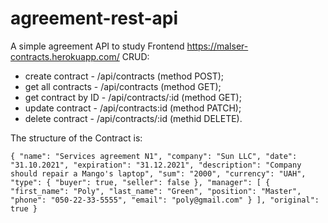# agreement-rest-api
A simple agreement API to study Frontend
https://malser-contracts.herokuapp.com/
CRUD:
- create contract - /api/contracts (method POST);
- get all contracts - /api/contracts (method GET);
- get contract by ID - /api/contracts/:id (method GET);
- update contract - /api/contracts:id (method PATCH);
- delete contract - /api/contracts/:id (methid DELETE).

The structure of the Contract is:

`{
    "name": "Services agreement N1",
    "company": "Sun LLC",
    "date": "31.10.2021",
    "expiration": "31.12.2021",
    "description": "Company should repair a Mango's laptop",
    "sum": "2000",
    "currency": "UAH",
    "type": {
        "buyer": true,
        "seller": false
    },
    "manager": [
        {
            "first_name": "Poly",
            "last_name": "Green",
            "position": "Master",
            "phone": "050-22-33-5555",
            "email": "poly@gmail.com"
        }
    ],
    "original": true
}`
